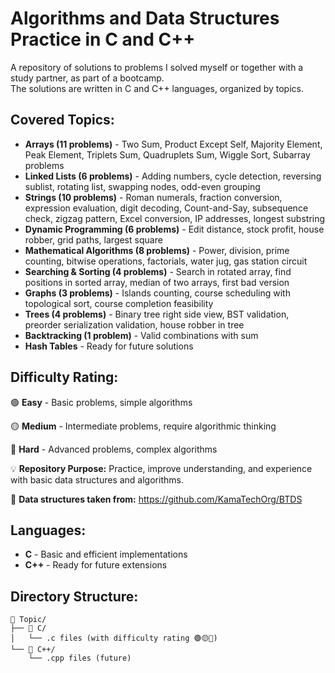 # Algorithms and Data Structures Practice in C and C++

A repository of solutions to problems I solved myself or together with a study partner, as part of a bootcamp.  
The solutions are written in C and C++ languages, organized by topics.

## Covered Topics:
- **Arrays (11 problems)** - Two Sum, Product Except Self, Majority Element, Peak Element, Triplets Sum, Quadruplets Sum, Wiggle Sort, Subarray problems
- **Linked Lists (6 problems)** - Adding numbers, cycle detection, reversing sublist, rotating list, swapping nodes, odd-even grouping
- **Strings (10 problems)** - Roman numerals, fraction conversion, expression evaluation, digit decoding, Count-and-Say, subsequence check, zigzag pattern, Excel conversion, IP addresses, longest substring
- **Dynamic Programming (6 problems)** - Edit distance, stock profit, house robber, grid paths, largest square
- **Mathematical Algorithms (8 problems)** - Power, division, prime counting, bitwise operations, factorials, water jug, gas station circuit
- **Searching & Sorting (4 problems)** - Search in rotated array, find positions in sorted array, median of two arrays, first bad version
- **Graphs (3 problems)** - Islands counting, course scheduling with topological sort, course completion feasibility
- **Trees (4 problems)** - Binary tree right side view, BST validation, preorder serialization validation, house robber in tree
- **Backtracking (1 problem)** - Valid combinations with sum
- **Hash Tables** - Ready for future solutions

## Difficulty Rating:

🟢 **Easy** - Basic problems, simple algorithms

🟡 **Medium** - Intermediate problems, require algorithmic thinking

🔴 **Hard** - Advanced problems, complex algorithms

💡 **Repository Purpose:** Practice, improve understanding, and experience with basic data structures and algorithms.

🔗 **Data structures taken from:** https://github.com/KamaTechOrg/BTDS

## Languages:
- **C** - Basic and efficient implementations
- **C++** - Ready for future extensions

## Directory Structure:
```
📁 Topic/
├── 📁 C/
│   └── .c files (with difficulty rating 🟢🟡🔴)
└── 📁 C++/
    └── .cpp files (future)
```
